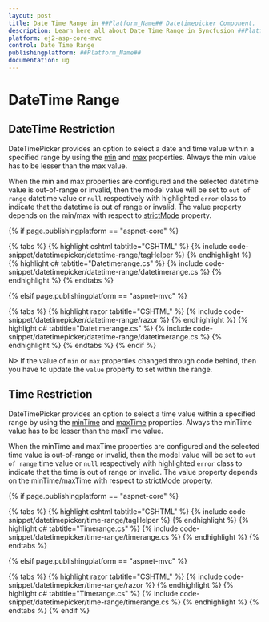 ```yaml
---
layout: post
title: Date Time Range in ##Platform_Name## Datetimepicker Component.
description: Learn here all about Date Time Range in Syncfusion ##Platform_Name## Datetimepicker component of Syncfusion Essential JS 2 and more.
platform: ej2-asp-core-mvc
control: Date Time Range
publishingplatform: ##Platform_Name##
documentation: ug
---
```



# DateTime Range     

## DateTime Restriction

DateTimePicker provides an option to select a date and time value within a specified range by using the [min](https://help.syncfusion.com/cr/aspnetcore-js2/Syncfusion.EJ2.Calendars.DateTimePicker.html#Syncfusion_EJ2_Calendars_DateTimePicker_Min) and [max](https://help.syncfusion.com/cr/aspnetcore-js2/Syncfusion.EJ2.Calendars.DateTimePicker.html#Syncfusion_EJ2_Calendars_DateTimePicker_Max) properties. Always the min value has to be lesser than the max value.

When the min and max properties are configured and the selected datetime value is out-of-range or invalid, then the model value will be set to `out of range` datetime value or `null` respectively with highlighted `error` class to indicate that the datetime is out of range or invalid. The value property depends on the min/max with respect to [strictMode](./strict-mode/) property.

{% if page.publishingplatform == "aspnet-core" %}

{% tabs %}
{% highlight cshtml tabtitle="CSHTML" %}
{% include code-snippet/datetimepicker/datetime-range/tagHelper %}
{% endhighlight %}
{% highlight c# tabtitle="Datetimerange.cs" %}
{% include code-snippet/datetimepicker/datetime-range/datetimerange.cs %}
{% endhighlight %}
{% endtabs %}

{% elsif page.publishingplatform == "aspnet-mvc" %}

{% tabs %}
{% highlight razor tabtitle="CSHTML" %}
{% include code-snippet/datetimepicker/datetime-range/razor %}
{% endhighlight %}
{% highlight c# tabtitle="Datetimerange.cs" %}
{% include code-snippet/datetimepicker/datetime-range/datetimerange.cs %}
{% endhighlight %}
{% endtabs %}
{% endif %}



N> If the value of `min` or `max` properties changed through code behind, then you have to update the `value` property to set within the range.

## Time Restriction

DateTimePicker provides an option to select a time value within a specified range by using the [minTime](https://help.syncfusion.com/cr/aspnetcore-js2/Syncfusion.EJ2.Calendars.DateTimePicker.html#Syncfusion_EJ2_Calendars_DateTimePicker_MinTime) and [maxTime](https://help.syncfusion.com/cr/aspnetcore-js2/Syncfusion.EJ2.Calendars.DateTimePicker.html#Syncfusion_EJ2_Calendars_DateTimePicker_MaxTime) properties. Always the minTime value has to be lesser than the maxTime value.

When the minTime and maxTime properties are configured and the selected time value is out-of-range or invalid, then the model value will be set to `out of range` time value or `null` respectively with highlighted `error` class to indicate that the time is out of range or invalid. The value property depends on the minTime/maxTime with respect to [strictMode](./strict-mode/) property.

{% if page.publishingplatform == "aspnet-core" %}

{% tabs %}
{% highlight cshtml tabtitle="CSHTML" %}
{% include code-snippet/datetimepicker/time-range/tagHelper %}
{% endhighlight %}
{% highlight c# tabtitle="Timerange.cs" %}
{% include code-snippet/datetimepicker/time-range/timerange.cs %}
{% endhighlight %}
{% endtabs %}

{% elsif page.publishingplatform == "aspnet-mvc" %}

{% tabs %}
{% highlight razor tabtitle="CSHTML" %}
{% include code-snippet/datetimepicker/time-range/razor %}
{% endhighlight %}
{% highlight c# tabtitle="Timerange.cs" %}
{% include code-snippet/datetimepicker/time-range/timerange.cs %}
{% endhighlight %}
{% endtabs %}
{% endif %}

